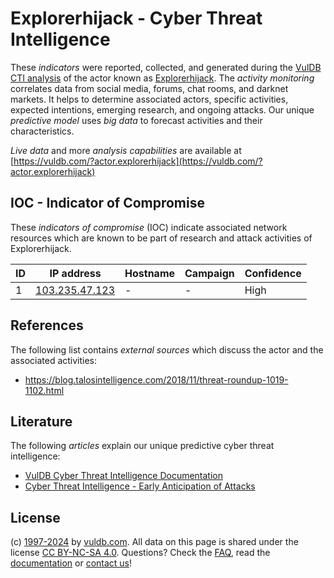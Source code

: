 # Explorerhijack - Cyber Threat Intelligence

These _indicators_ were reported, collected, and generated during the [VulDB CTI analysis](https://vuldb.com/?kb.cti) of the actor known as [Explorerhijack](https://vuldb.com/?actor.explorerhijack). The _activity monitoring_ correlates data from social media, forums, chat rooms, and darknet markets. It helps to determine associated actors, specific activities, expected intentions, emerging research, and ongoing attacks. Our unique _predictive model_ uses _big data_ to forecast activities and their characteristics.

_Live data_ and more _analysis capabilities_ are available at [https://vuldb.com/?actor.explorerhijack](https://vuldb.com/?actor.explorerhijack)

## IOC - Indicator of Compromise

These _indicators of compromise_ (IOC) indicate associated network resources which are known to be part of research and attack activities of Explorerhijack.

ID | IP address | Hostname | Campaign | Confidence
-- | ---------- | -------- | -------- | ----------
1 | [103.235.47.123](https://vuldb.com/?ip.103.235.47.123) | - | - | High

## References

The following list contains _external sources_ which discuss the actor and the associated activities:

* https://blog.talosintelligence.com/2018/11/threat-roundup-1019-1102.html

## Literature

The following _articles_ explain our unique predictive cyber threat intelligence:

* [VulDB Cyber Threat Intelligence Documentation](https://vuldb.com/?kb.cti)
* [Cyber Threat Intelligence - Early Anticipation of Attacks](https://www.scip.ch/en/?labs.20201022)

## License

(c) [1997-2024](https://vuldb.com/?kb.changelog) by [vuldb.com](https://vuldb.com/?kb.about). All data on this page is shared under the license [CC BY-NC-SA 4.0](https://creativecommons.org/licenses/by-nc-sa/4.0/). Questions? Check the [FAQ](https://vuldb.com/?kb.faq), read the [documentation](https://vuldb.com/?kb) or [contact us](https://vuldb.com/?contact)!
